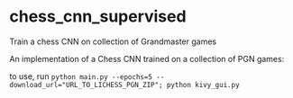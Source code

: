 # chess_cnn_supervised
Train a chess CNN on collection of Grandmaster games

An implementation of a Chess CNN trained on a collection of PGN games:

to use, run `python main.py --epochs=5 --download_url="URL_TO_LICHESS_PGN_ZIP"; python kivy_gui.py `

